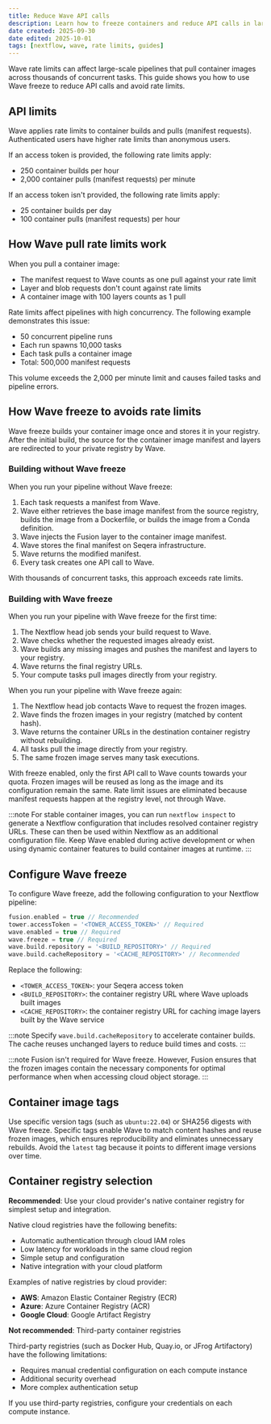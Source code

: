 ```yaml
---
title: Reduce Wave API calls
description: Learn how to freeze containers and reduce API calls in large-scale Nextflow pipelines
date created: 2025-09-30
date edited: 2025-10-01
tags: [nextflow, wave, rate limits, guides]
---
```


Wave rate limits can affect large-scale pipelines that pull container images across thousands of concurrent tasks. This guide shows you how to use Wave freeze to reduce API calls and avoid rate limits.

## API limits

Wave applies rate limits to container builds and pulls (manifest requests). Authenticated users have higher rate limits than anonymous users.

If an access token is provided, the following rate limits apply:

- 250 container builds per hour
- 2,000 container pulls (manifest requests) per minute

If an access token isn't provided, the following rate limits apply:

- 25 container builds per day
- 100 container pulls (manifest requests) per hour

## How Wave pull rate limits work

When you pull a container image:

- The manifest request to Wave counts as one pull against your rate limit
- Layer and blob requests don't count against rate limits
- A container image with 100 layers counts as 1 pull

Rate limits affect pipelines with high concurrency. The following example demonstrates this issue:

- 50 concurrent pipeline runs
- Each run spawns 10,000 tasks
- Each task pulls a container image
- Total: 500,000 manifest requests

This volume exceeds the 2,000 per minute limit and causes failed tasks and pipeline errors.

## How Wave freeze to avoids rate limits

Wave freeze builds your container image once and stores it in your registry. After the initial build, the source for the container image manifest and layers are redirected to your private registry by Wave.

### Building without Wave freeze

When you run your pipeline without Wave freeze:

1. Each task requests a manifest from Wave.
1. Wave either retrieves the base image manifest from the source registry, builds the image from a Dockerfile, or builds the image from a Conda definition.
1. Wave injects the Fusion layer to the container image manifest.
1. Wave stores the final manifest on Seqera infrastructure.
1. Wave returns the modified manifest.
1. Every task creates one API call to Wave.

With thousands of concurrent tasks, this approach exceeds rate limits.

### Building with Wave freeze

When you run your pipeline with Wave freeze for the first time:

1. The Nextflow head job sends your build request to Wave.
1. Wave checks whether the requested images already exist.
1. Wave builds any missing images and pushes the manifest and layers to your registry.
1. Wave returns the final registry URLs.
1. Your compute tasks pull images directly from your registry.

When you run your pipeline with Wave freeze again:

1. The Nextflow head job contacts Wave to request the frozen images.
1. Wave finds the frozen images in your registry (matched by content hash).
1. Wave returns the container URLs in the destination container registry without rebuilding.
1. All tasks pull the image directly from your registry.
1. The same frozen image serves many task executions.

With freeze enabled, only the first API call to Wave counts towards your quota.
Frozen images will be reused as long as the image and its configuration remain the same.
Rate limit issues are eliminated because manifest requests happen at the registry level, not through Wave.

:::note
For stable container images, you can run `nextflow inspect` to generate a Nextflow configuration that includes resolved container registry URLs. These can then be used within Nextflow as an additional configuration file. Keep Wave enabled during active development or when using dynamic container features to build container images at runtime.
:::

## Configure Wave freeze

To configure Wave freeze, add the following configuration to your Nextflow pipeline:

```groovy
fusion.enabled = true // Recommended
tower.accessToken = '<TOWER_ACCESS_TOKEN>' // Required
wave.enabled = true // Required
wave.freeze = true // Required
wave.build.repository = '<BUILD_REPOSITORY>' // Required
wave.build.cacheRepository = '<CACHE_REPOSITORY>' // Recommended
```

Replace the following:

- `<TOWER_ACCESS_TOKEN>`: your Seqera access token
- `<BUILD_REPOSITORY>`: the container registry URL where Wave uploads built images
- `<CACHE_REPOSITORY>`: the container registry URL for caching image layers built by the Wave service

:::note
Specify `wave.build.cacheRepository` to accelerate container builds.
The cache reuses unchanged layers to reduce build times and costs.
:::

:::note
Fusion isn't required for Wave freeze.
However, Fusion ensures that the frozen images contain the necessary components for optimal performance when when accessing cloud object storage.
:::

## Container image tags

Use specific version tags (such as `ubuntu:22.04`) or SHA256 digests with Wave freeze.
Specific tags enable Wave to match content hashes and reuse frozen images, which ensures reproducibility and eliminates unnecessary rebuilds.
Avoid the `latest` tag because it points to different image versions over time.

## Container registry selection

**Recommended**: Use your cloud provider's native container registry for simplest setup and integration.

Native cloud registries have the following benefits:

- Automatic authentication through cloud IAM roles
- Low latency for workloads in the same cloud region
- Simple setup and configuration
- Native integration with your cloud platform

Examples of native registries by cloud provider:

- **AWS**: Amazon Elastic Container Registry (ECR)
- **Azure**: Azure Container Registry (ACR)
- **Google Cloud**: Google Artifact Registry

**Not recommended**: Third-party container registries

Third-party registries (such as Docker Hub, Quay.io, or JFrog Artifactory) have the following limitations:

- Requires manual credential configuration on each compute instance
- Additional security overhead
- More complex authentication setup

If you use third-party registries, configure your credentials on each compute instance.
